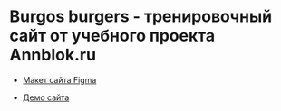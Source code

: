# Burgos burgers - тренировочный сайт от учебного проекта Annblok.ru

- [Макет сайта Figma](https://www.figma.com/file/8muxUNt1PwGH5byQR6LZG8/Burgers-Menu-Responsive?node-id=0%3A1)

- [Демо сайта]()
